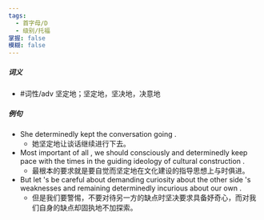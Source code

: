 ```yaml
---
tags:
  - 首字母/D
  - 级别/托福
掌握: false
模糊: false
---
```

##### 词义
- #词性/adv  坚定地；坚定地，坚决地，决意地
##### 例句
- She determinedly kept the conversation going .
	- 她坚定地让谈话继续进行下去。
- Most important of all , we should consciously and determinedly keep pace with the times in the guiding ideology of cultural construction .
	- 最根本的要求就是要自觉而坚定地在文化建设的指导思想上与时俱进。
- But let 's be careful about demanding curiosity about the other side 's weaknesses and remaining determinedly incurious about our own .
	- 但是我们要警惕，不要对待另一方的缺点时坚决要求具备妤奇心，而对我们自身的缺点却固执地不加探索。

